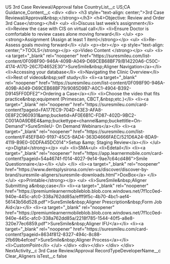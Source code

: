 <?xml version="1.0" encoding="UTF-8"?>
<CustomMetadata xmlns="http://soap.sforce.com/2006/04/metadata" xmlns:xsi="http://www.w3.org/2001/XMLSchema-instance" xmlns:xsd="http://www.w3.org/2001/XMLSchema">
    <label>US 3rd Case Reviewal/Approval</label>
    <protected>false</protected>
    <values>
        <field>CountryList__c</field>
        <value xsi:type="xsd:string">US;CA</value>
    </values>
    <values>
        <field>Guidance_Content__c</field>
        <value xsi:type="xsd:string">&lt;div&gt;
                                        &lt;div&gt;
                                                &lt;h3 style=&quot;text-align: center;&quot;&gt;3rd Case Reviewal/Approval&amp;nbsp;&lt;/strong&gt;&lt;/h3&gt;
                                                &lt;h4&gt;Objective: Review and Order
                                                                3rd Case&lt;/strong&gt;&lt;/h4&gt;
                                                &lt;ul&gt;
                                                        &lt;li&gt;Discuss last week’s assignment&lt;/li&gt;
                                                        &lt;li&gt;Review the case with CIS on virtual call&lt;/li&gt;
                                                        &lt;li&gt;Ensure Doctor is comfortable to review cases alone moving forward&lt;/li&gt;
                                                &lt;/ul&gt;
                                                &lt;p&gt;&lt;strong&gt;Assignment (Assign at least 1 item)&lt;/strong&gt;&lt;/p&gt;
                                                &lt;ul&gt;
                                                        &lt;li&gt;Re-Assess goals moving forward&lt;/li&gt;
                                                &lt;/ul&gt;
                                                &lt;p&gt;&lt;br&gt;&lt;/p&gt;
                                                &lt;p style=&quot;text-align: center;&quot;&gt;TOOLS&lt;/strong&gt;&lt;/p&gt;
                                                &lt;p&gt;Video Content &lt;/strong&gt;&lt;/p&gt;
                                                &lt;ul&gt;
                                                        &lt;li&gt;&lt;a target=&quot;_blank&quot; rel=&quot;noopener&quot; href=&quot;https://suresmileu.com/list-content/0F098F90-946A-409B-A049-D69CEB68BF79/B14220A6-C50C-4174-A17D-26C7D4652E30&quot;&gt;SureSmile&amp;nbsp;Aligner
                                                                        Navigation&lt;/a&gt;​&lt;/li&gt;
                                                        &lt;li&gt;Accessing your database​&lt;/li&gt;
                                                        &lt;li&gt;Navigating the Clinic Overview​&lt;/li&gt;
                                                        &lt;li&gt;Rest of videos&amp;nbsp;self study​&lt;/li&gt;
                                                        &lt;li&gt;&lt;a target=&quot;_blank&quot; rel=&quot;noopener&quot; href=&quot;https://suresmileu.com/list-content/0F098F90-946A-409B-A049-D69CEB68BF79/9085D9B7-A0C1-4904-B392-D9145FF0DFE2&quot;&gt;Ordering
                                                                        a Case&lt;/a&gt;​&lt;/li&gt;
                                                        &lt;li&gt;Choose the video that fits practice&amp;nbsp;equipment (Primescan, CBCT,&amp;nbsp;etc.)​&lt;/li&gt;
                                                        &lt;li&gt;&lt;a target=&quot;_blank&quot; rel=&quot;noopener&quot; href=&quot;https://suresmileu.com/card-content?pageid=FA177EC9-704D-43E3-AFA8-0E8F2C960931&amp;amp;bucketid=AF0E6B1C-FD87-402D-9BC2-C001A0A9DBE4&amp;amp;buckettype=channel&amp;amp;buckettitle=On-Demand&quot;&gt;SureSmileU-
                                                                        On Demand Webinars&lt;/a&gt;&lt;/li&gt;
                                                        &lt;li&gt;&lt;a target=&quot;_blank&quot; rel=&quot;noopener&quot; href=&quot;https://suresmileu.com/list-content/F45EFB40-9197-45C5-8AD4-363D4666FAEC/521D6A24-8DA9-4119-B9E0-0DDFA45DC014&quot;&gt;Setup
                                                                        &amp;amp; Staging Review&lt;/a&gt;&lt;/li&gt;
                                                &lt;/ul&gt;
                                                &lt;p&gt;Digital&lt;/strong&gt;&lt;/p&gt;
                                                &lt;ul&gt;
                                                        &lt;li&gt;SMA&lt;ul&gt;
                                                                        &lt;li&gt;Edetail&lt;/li&gt;
                                                                        &lt;li&gt;&lt;a target=&quot;_blank&quot; rel=&quot;noopener&quot; href=&quot;https://app.learnermobile.com/card-content?pageid=54a4674f-f014-4027-9e14-9ae7c64cd486&quot;&gt;Smile
                                                                                        Questionnaire&lt;/a&gt;&lt;/li&gt;
                                                                &lt;/ul&gt;
                                                        &lt;/li&gt;
                                                        &lt;li&gt;&lt;a target=&quot;_blank&quot; rel=&quot;noopener&quot; href=&quot;https://www.dentsplysirona.com/en-us/discover/discover-by-brand/suresmile-aligners/suresmile-downloads.html&quot;&gt;DoxBox&lt;/a&gt;
                                                        &lt;/li&gt;
                                                &lt;/ul&gt;
                                                &lt;p&gt;Printable&lt;/strong&gt;&lt;/p&gt;
                                                &lt;ul&gt;
                                                        &lt;li&gt;SureSmile&amp;nbsp;Aligner Submitting a&amp;nbsp;case&lt;/li&gt;
                                                        &lt;li&gt;&lt;a target=&quot;_blank&quot; rel=&quot;noopener&quot; href=&quot;https://premiumlearnermobileblob.blob.core.windows.net/7f1cc0ed-940e-445c-afc0-338a762dd85a/efff9f5c-4b70-4bc1-aef4-56143b56d528.pdf&quot;&gt;SureSmile&amp;nbsp;Aligner
                                                                        Prescription&amp;nbsp;Form Job Aid&lt;/a&gt;​&lt;/li&gt;
                                                        &lt;li&gt;&lt;a target=&quot;_blank&quot; rel=&quot;noopener&quot; href=&quot;https://premiumlearnermobileblob.blob.core.windows.net/7f1cc0ed-940e-445c-afc0-338a762dd85a/2218f785-1544-40f5-a8e8-320e77ec6859.pdf&quot;&gt;SureSmile&amp;nbsp;Aligner
                                                                        IFU&lt;/a&gt;​&lt;/li&gt;
                                                        &lt;li&gt;&lt;a target=&quot;_blank&quot; rel=&quot;noopener&quot; href=&quot;https://suresmileu.com/card-content?pageid=8634f812-8327-494c-8c88-2fb69b4efced&quot;&gt;SureSmile&amp;nbsp;Aligner
                                                                        Process&lt;/a&gt;&lt;/li&gt;
                                                        &lt;li&gt;CustomPoint&lt;/li&gt;
                                                &lt;/ul&gt;
                                        &lt;/div&gt;
                                        &lt;div&gt;&lt;/div&gt;
                                &lt;/div&gt;
                        &lt;/div&gt;</value>
    </values>
    <values>
        <field>NextActivity__c</field>
        <value xsi:type="xsd:string">3rd Case Review/Approval</value>
    </values>
    <values>
        <field>RecordTypeDeveloperName__c</field>
        <value xsi:type="xsd:string">Clear_Aligners</value>
    </values>
    <values>
        <field>isTest__c</field>
        <value xsi:type="xsd:boolean">false</value>
    </values>
</CustomMetadata>
